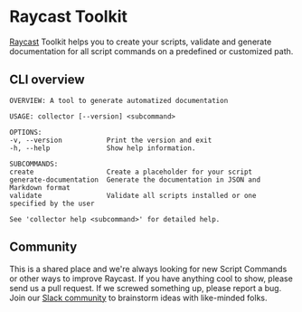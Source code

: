 # Raycast Toolkit

[Raycast](https://raycast.com) Toolkit helps you to create your scripts, validate and generate documentation for all script commands on a predefined or customized path.  

## CLI overview

```shell
OVERVIEW: A tool to generate automatized documentation

USAGE: collector [--version] <subcommand>

OPTIONS:
-v, --version           Print the version and exit
-h, --help              Show help information.

SUBCOMMANDS:
create                  Create a placeholder for your script
generate-documentation  Generate the documentation in JSON and Markdown format
validate                Validate all scripts installed or one specified by the user

See 'collector help <subcommand>' for detailed help.
```

## Community

This is a shared place and we're always looking for new Script Commands or other ways to improve Raycast. If you have anything cool to show, please send us a pull request. If we screwed something up, please report a bug. Join our [Slack community](https://join.slack.com/t/raycastcommunity/shared_invite/zt-hhzj9i4m-D5~HwnTRsJKrcZmVDJ4mkg) to brainstorm ideas with like-minded folks.
